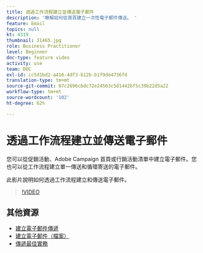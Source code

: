 ```yaml
---
title: 透過工作流程建立並傳送電子郵件
description: '瞭解如何從首頁建立一次性電子郵件傳送。 '
feature: Email
topics: null
kt: 4319
thumbnail: 31465.jpg
role: Business Practitioner
level: Beginner
doc-type: feature video
activity: use
team: DOC
exl-id: cc5d1bd2-a416-4df3-b12b-b1f9de4736fd
translation-type: tm+mt
source-git-commit: 07c2696cbdc72e24563c5d1442bf5c39b22d5a22
workflow-type: tm+mt
source-wordcount: '102'
ht-degree: 62%

---
```


# 透過工作流程建立並傳送電子郵件

您可以從促銷活動、Adobe Campaign 首頁或行銷活動清單中建立電子郵件。您也可以從工作流程建立單一傳送和循環寄送的電子郵件。

此影片說明如何透過工作流程建立和傳送電子郵件。

>[!VIDEO](https://video.tv.adobe.com/v/31465?quality=12)

## 其他資源

* [建立電子郵件傳遞](/help/communication-channels/email/create-email-from-homepage.md)
* [建立電子郵件（檔案）](https://docs.adobe.com/content/help/en/campaign-standard/using/communication-channels/email-messages/creating-an-email.html)
* [傳遞最佳實務](https://experienceleague.adobe.com/docs/campaign-standard/using/communication-channels/delivery-bestpractices/delivery-best-practices.html?lang=zh-Hant)
